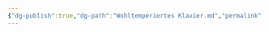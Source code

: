```yaml
---
{"dg-publish":true,"dg-path":"Wohltemperiertes Klavier.md","permalink":"/wohltemperiertes-klavier/"}
---
```


